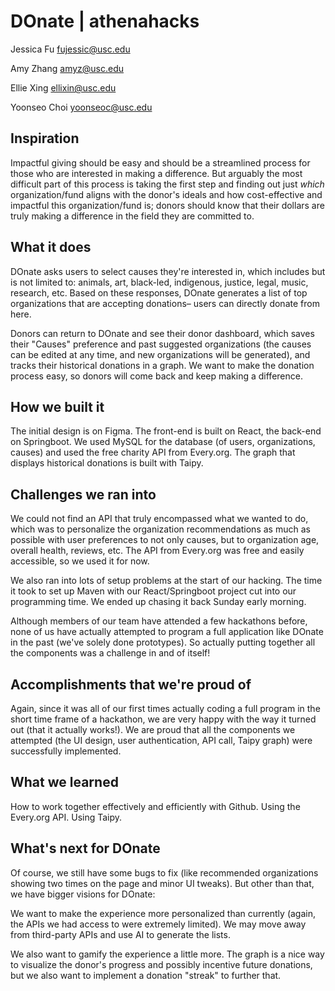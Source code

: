 # DOnate | athenahacks

Jessica Fu fujessic@usc.edu

Amy Zhang amyz@usc.edu

Ellie Xing ellixin@usc.edu

Yoonseo Choi yoonseoc@usc.edu

## Inspiration
Impactful giving should be easy and should be a streamlined process for those who are interested in making a difference. But arguably the most difficult part of this process is taking the first step and finding out just _which_ organization/fund aligns with the donor's ideals and how cost-effective and impactful this organization/fund is; donors should know that their dollars are truly making a difference in the field they are committed to.

## What it does
DOnate asks users to select causes they're interested in, which includes but is not limited to: animals, art, black-led, indigenous, justice, legal, music, research, etc. Based on these responses, DOnate generates a list of top organizations that are accepting donations– users can directly donate from here. 

Donors can return to DOnate and see their donor dashboard, which saves their "Causes" preference and past suggested organizations (the causes can be edited at any time, and new organizations will be generated), and tracks their historical donations in a graph. We want to make the donation process easy, so donors will come back and keep making a difference.

## How we built it
The initial design is on Figma. The front-end is built on React, the back-end on Springboot. We used MySQL for the database (of users, organizations, causes) and used the free charity API from Every.org. The graph that displays historical donations is built with Taipy. 

## Challenges we ran into
We could not find an API that truly encompassed what we wanted to do, which was to personalize the organization recommendations as much as possible with user preferences to not only causes, but to organization age, overall health, reviews, etc. The API from Every.org was free and easily accessible, so we used it for now.

We also ran into lots of setup problems at the start of our hacking. The time it took to set up Maven with our React/Springboot project cut into our programming time. We ended up chasing it back Sunday early morning.

Although members of our team have attended a few hackathons before, none of us have actually attempted to program a full application like DOnate in the past (we've solely done prototypes). So actually putting together all the components was a challenge in and of itself!

## Accomplishments that we're proud of
Again, since it was all of our first times actually coding a full program in the short time frame of a hackathon, we are very happy with the way it turned out (that it actually works!). We are proud that all the components we attempted (the UI design, user authentication, API call, Taipy graph) were successfully implemented.

## What we learned
How to work together effectively and efficiently with Github. Using the Every.org API. Using Taipy. 

## What's next for DOnate
Of course, we still have some bugs to fix (like recommended organizations showing two times on the page and minor UI tweaks). But other than that, we have bigger visions for DOnate:

We want to make the experience more personalized than currently (again, the APIs we had access to were extremely limited). We may move away from third-party APIs and use AI to generate the lists. 

We also want to gamify the experience a little more. The graph is a nice way to visualize the donor's progress and possibly incentive future donations, but we also want to implement a donation "streak" to further that.
